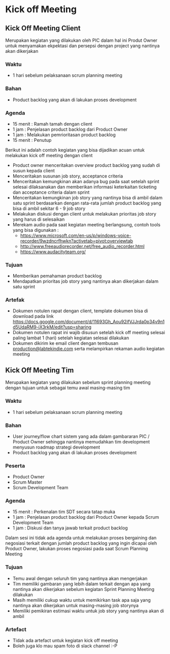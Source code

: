 # Kick off Meeting

## Kick Off Meeting Client

Merupakan kegiatan yang dilakukan oleh PIC dalam hal ini Produt Owner untuk menyamakan ekpektasi dan persepsi dengan 
project yang nantinya akan dikerjakan

### Waktu

- 1 hari sebelum pelaksanaan scrum planning meeting

### Bahan

- Product backlog yang akan di lakukan proses development

### Agenda

- 15 menit : Ramah tamah dengan client
- 1 jam    : Penjelasan product backlog dari Product Owner
- 1 jam    : Melakukan pemrioritasan product backlog
- 15 menit : Penutup

Berikut ini adalah contoh kegiatan yang bisa dijadikan acuan untuk melakukan kick off meeting dengan client

- Product owner menceritakan overview product backlog yang sudah di susun kepada client
- Menceritakan susunan job story, acceptance criteria
- Menceritakan kemungkinan akan adanya bug pada saat setelah sprint selesai dilaksanakan dan memberikan informasi 
  keterkaitan ticketing dan acceptance criteria dalam sprint
- Menceritakan kemungkinan job story yang nantinya bisa di ambil dalam satu sprint berdasarkan dengan rata-rata 
  jumlah product backlog yang bisa di ambil sekitar 6 - 9 job story
- Melakukan diskusi dengan client untuk melakukan prioritas job story yang harus di selesaikan 
- Merekam audio pada saat kegiatan meeting berlangsung, contoh tools yang bisa digunakan :
  - https://www.microsoft.com/en-us/p/windows-voice-recorder/9wzdncrfhwkn?activetab=pivot:overviewtab
  - http://www.freeaudiorecorder.net/free_audio_recorder.html
  - https://www.audacityteam.org/

### Tujuan

- Memberikan pemahaman product backlog
- Mendapatkan prioritas job story yang nantinya akan dikerjakan dalam satu sprint 

### Artefak

- Dokumen notulen rapat dengan client, template dokumen bisa di download pada link https://docs.google.com/document/d/11693Gh_Aou92ifVJJrda0p34v9n1d5UdaRM9-iX3rkM/edit?usp=sharing
- Dokumen notulen rapat ini wajib disusun setelah kick off meeting selesai paling lambat 1 (hari) setelah kegiatan 
  selesai dilakukan
- Dokumen dikirim ke email client dengan tembusan production@labtekindie.com serta melampirkan rekaman audio kegiatan 
  meeting

## Kick Off Meeting Tim

Merupakan kegiatan yang dilakukan sebelum sprint planning meeting dengan tujuan untuk sebagai temu
awal masing-masing tim

### Waktu

- 1 hari sebelum pelaksanaan scrum planning meeting

### Bahan

- User journey/flow chart sistem yang ada dalam gambararan PIC / Product Owner sehingga nantinya memudahkan tim 
  development menyusun roadmap strategi development
- Product backlog yang akan di lakukan proses development

### Peserta

- Product Owner
- Scrum Master
- Scrum Development Team

### Agenda

- 15 menit : Perkenalan tim SDT secara tatap muka
- 1 jam    : Penjelasan product backlog dari Product Owner kepada Scrum Development Team
- 1 jam    : Diskusi dan tanya jawab terkait product backlog 

Dalam sesi ini tidak ada agenda untuk melakukan proses bergaining dan negosiasi terkait dengan 
jumlah product backlog yang ingin dicapai oleh Product Owner, lakukan proses negosiasi pada saat 
Scrum Planning Meeting

### Tujuan

- Temu awal dengan seluruh tim yang nantinya akan mengerjakan
- Tim memiliki gambaran yang lebih dalam terkait dengan apa yang nantinya akan dikerjakan sebelum
  kegiatan Sprint Planning Meeting dilakukan
- Masih memiliki cukup waktu untuk memikirkan task apa saja yang nantinya akan dikerjakan untuk
  masing-masing job storynya
- Memiliki pemikiran estimasi waktu untuk job story yang nantinya akan di ambil

### Artefact

- Tidak ada artefact untuk kegiatan kick off meeting
- Boleh juga klo mau spam foto di slack channel :-P